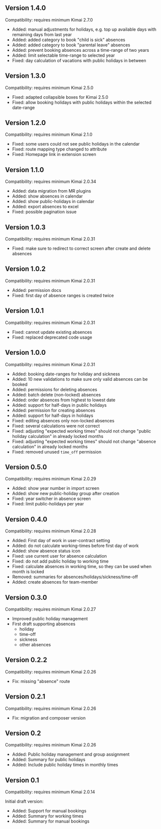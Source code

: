 ## Version 1.4.0

Compatibility: requires minimum Kimai 2.7.0

- Added: manual adjustments for holidays, e.g. top up available days with remaining days from last year
- Added: added category to book "child is sick" absences
- Added: added category to book "parental leave" absences
- Added: prevent booking absences across a time-range of two years
- Added: limit selectable time-range to selected year
- Fixed: day calculation of vacations with public holidays in between

## Version 1.3.0

Compatibility: requires minimum Kimai 2.5.0

- Fixed: adapted collapsible boxes for Kimai 2.5.0
- Fixed: allow booking holidays with public holidays within the selected date-range

## Version 1.2.0

Compatibility: requires minimum Kimai 2.1.0

- Fixed: some users could not see public holidays in the calendar
- Fixed: route mapping type changed to attribute
- Fixed: Homepage link in extension screen

## Version 1.1.0

Compatibility: requires minimum Kimai 2.0.34

- Added: data migration from MR plugins
- Added: show absences in calendar
- Added: show public-holidays in calendar
- Added: export absences to excel
- Fixed: possible pagination issue

## Version 1.0.3

Compatibility: requires minimum Kimai 2.0.31

- Fixed: make sure to redirect to correct screen after create and delete absences

## Version 1.0.2

Compatibility: requires minimum Kimai 2.0.31

- Added: permission docs
- Fixed: first day of absence ranges is created twice

## Version 1.0.1

Compatibility: requires minimum Kimai 2.0.31

- Fixed: cannot update existing absences
- Fixed: replaced deprecated code usage

## Version 1.0.0

Compatibility: requires minimum Kimai 2.0.31

- Added: booking date-ranges for holiday and sickness
- Added: 10 new validations to make sure only valid absences can be booked
- Added: permissions for deleting absences
- Added: batch delete (non-locked) absences
- Added: order absences from highest to lowest date
- Added: support for half-days in public holidays
- Added: permission for creating absences
- Added: support for half-days in holidays
- Fixed: editing absences only non-locked absences
- Fixed: several calculations were not correct
- Fixed: adjusting "expected working times" should not change "public holiday calculation" in already locked months
- Fixed: adjusting "expected working times" should not change "absence calculation" in already locked months
- Fixed: removed unused `time_off` permission

## Version 0.5.0

Compatibility: requires minimum Kimai 2.0.29

- Added: show year number in import screen
- Added: show new public-holiday group after creation
- Fixed: year switcher in absence screen
- Fixed: limit public-holidays per year

## Version 0.4.0

Compatibility: requires minimum Kimai 2.0.28

- Added: First day of work in user-contract setting
- Added: do not calculate working-times before first day of work
- Added: show absence status icon
- Fixed: use current user for absence calculation
- Fixed: do not add public holiday to working time
- Fixed: calculate absences in working time, so they can be used when month is locked
- Removed: summaries for absences/holidays/sickness/time-off
- Added: create absences for team-member

## Version 0.3.0

Compatibility: requires minimum Kimai 2.0.27

- Improved public holiday management
- First draft supporting absences
    - holiday
    - time-off
    - sickness
    - other absences

## Version 0.2.2

Compatibility: requires minimum Kimai 2.0.26

- Fix: missing "absence" route

## Version 0.2.1

Compatibility: requires minimum Kimai 2.0.26

- Fix: migration and composer version

## Version 0.2

Compatibility: requires minimum Kimai 2.0.26

- Added: Public holiday management and group assignment
- Added: Summary for public holidays
- Added: Include public holiday times in monthly times

## Version 0.1

Compatibility: requires minimum Kimai 2.0.14

Initial draft version:

- Added: Support for manual bookings
- Added: Summary for working times
- Added: Summary for manual bookings
